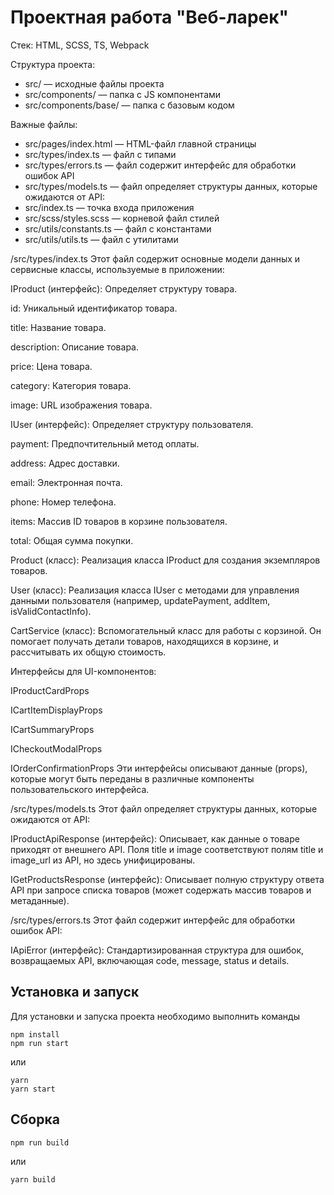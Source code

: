 # Проектная работа "Веб-ларек"

Стек: HTML, SCSS, TS, Webpack

Структура проекта:
- src/ — исходные файлы проекта
- src/components/ — папка с JS компонентами
- src/components/base/ — папка с базовым кодом

Важные файлы:
- src/pages/index.html — HTML-файл главной страницы
- src/types/index.ts — файл с типами
- src/types/errors.ts — файл содержит интерфейс для обработки ошибок API
- src/types/models.ts — файл определяет структуры данных, которые ожидаются от API:
- src/index.ts — точка входа приложения
- src/scss/styles.scss — корневой файл стилей
- src/utils/constants.ts — файл с константами
- src/utils/utils.ts — файл с утилитами

/src/types/index.ts
Этот файл содержит основные модели данных и сервисные классы, используемые в приложении:

IProduct (интерфейс): Определяет структуру товара.

id: Уникальный идентификатор товара.

title: Название товара.

description: Описание товара.

price: Цена товара.

category: Категория товара.

image: URL изображения товара.

IUser (интерфейс): Определяет структуру пользователя.

payment: Предпочтительный метод оплаты.

address: Адрес доставки.

email: Электронная почта.

phone: Номер телефона.

items: Массив ID товаров в корзине пользователя.

total: Общая сумма покупки.

Product (класс): Реализация класса IProduct для создания экземпляров товаров.

User (класс): Реализация класса IUser с методами для управления данными пользователя (например, updatePayment, addItem, isValidContactInfo).

CartService (класс): Вспомогательный класс для работы с корзиной. Он помогает получать детали товаров, находящихся в корзине, и рассчитывать их общую стоимость.

Интерфейсы для UI-компонентов:

IProductCardProps

ICartItemDisplayProps

ICartSummaryProps

ICheckoutModalProps

IOrderConfirmationProps
Эти интерфейсы описывают данные (props), которые могут быть переданы в различные компоненты пользовательского интерфейса.

/src/types/models.ts
Этот файл определяет структуры данных, которые ожидаются от API:

IProductApiResponse (интерфейс): Описывает, как данные о товаре приходят от внешнего API. Поля title и image соответствуют полям title и image_url из API, но здесь унифицированы.

IGetProductsResponse (интерфейс): Описывает полную структуру ответа API при запросе списка товаров (может содержать массив товаров и метаданные).

/src/types/errors.ts
Этот файл содержит интерфейс для обработки ошибок API:

IApiError (интерфейс): Стандартизированная структура для ошибок, возвращаемых API, включающая code, message, status и details.



## Установка и запуск
Для установки и запуска проекта необходимо выполнить команды

```
npm install
npm run start
```

или

```
yarn
yarn start
```
## Сборка

```
npm run build
```

или

```
yarn build
```
